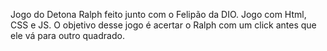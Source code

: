 Jogo do Detona Ralph feito junto com o Felipão da DIO. 
Jogo com Html, CSS e JS. 
O objetivo desse jogo é acertar o Ralph com um click antes que ele vá para outro quadrado.
